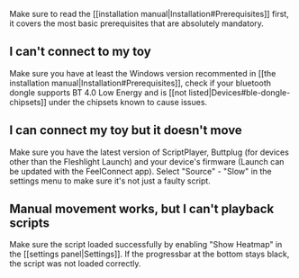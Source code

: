 Make sure to read the [[installation manual|Installation#Prerequisites]] first, it covers the most basic prerequisites that are absolutely mandatory.

## I can't connect to my toy
Make sure you have at least the Windows version recommented in [[the installation manual|Installation#Prerequisites]], check if your bluetooth dongle supports BT 4.0 Low Energy and is [[not listed|Devices#ble-dongle-chipsets]] under the chipsets known to cause issues.

## I can connect my toy but it doesn't move
Make sure you have the latest version of ScriptPlayer, Buttplug (for devices other than the Fleshlight Launch) and your device's firmware (Launch can be updated with the FeelConnect app). Select "Source" - "Slow" in the settings menu to make sure it's not just a faulty script.

## Manual movement works, but I can't playback scripts
Make sure the script loaded successfully by enabling "Show Heatmap" in the [[settings panel|Settings]]. If the progressbar at the bottom stays black, the script was not loaded correctly.